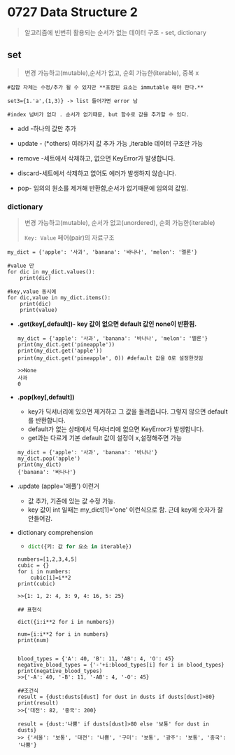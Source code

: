 # 0727 Data Structure 2

> 알고리즘에 빈번히 활용되는 순서가 없는 데이터 구조 - set, dictionary

## set

> 변경 가능하고(mutable),순서가 없고, 순회 가능한(iterable), 중복 x

```
#집합 자체는 수정/추가 될 수 있지만 **포함된 요소는 immutable 해야 한다.**

set3={1.'a',(1,3)} -> list 들어가면 error 남

#index 넘버가 없다 . 순서가 없기때문, but 함수로 값을 추가할 수 있다.
```

- add -하나의 값만 추가
- update - (*others) 여러가지 값 추가 가능 ,iterable 데이터 구조만 가능

- remove -세트에서 삭제하고, 없으면 KeyError가 발생합니다.
- discard-세트에서 삭제하고 없어도 에러가 발생하지 않습니다.
- pop- 임의의 원소를 제거해 반환함,순서가 없기때문에 임의의 값임.



### dictionary

>변경 가능하고(mutable), 순서가 없고(unordered), 순회 가능한(iterable)
>
>`Key: Value` 페어(pair)의 자료구조

```
my_dict = {'apple': '사과', 'banana': '바나나', 'melon': '멜론'}

#value 만
for dic in my_dict.values():
    print(dic)

#key,value 동시에
for dic,value in my_dict.items():
    print(dic)
    print(value)

```

- **.get(key[,default])- key 값이 없으면 default 값인 none이 반환됨.**

  ```
  my_dict = {'apple': '사과', 'banana': '바나나', 'melon': '멜론'}
  print(my_dict.get('pineapple'))
  print(my_dict.get('apple'))
  print(my_dict.get('pineapple', 0)) #default 값을 0로 설정한것임
  
  >>None
  사과
  0
  ```

- **.pop(key[,default])**

  - key가 딕셔너리에 있으면 제거하고 그 값을 돌려줍니다. 그렇지 않으면 default를 반환합니다.
  - default가 없는 상태에서 딕셔너리에 없으면 KeyError가 발생합니다.
  - get과는 다르게 기본 default 값이 설정이 x,설정해주면 가능 

  ```
  my_dict = {'apple': '사과', 'banana': '바나나'}
  my_dict.pop('apple')
  print(my_dict)
  {'banana': '바나나'}
  ```

- .update (apple='애플') 이런거

  - 값 추가, 기존에 있는 값 수정 가능.
  - key 값이 int 일때는 my_dict[1]='one' 이런식으로 함. 근데 key에 숫자가 잘 안들어감.

- dictionary comprehension

  - ```python
    dict({키: 값 for 요소 in iterable})
    ```

  ```
  numbers=[1,2,3,4,5]
  cubic = {}
  for i in numbers:
      cubic[i]=i**2
  print(cubic)
  
  >>{1: 1, 2: 4, 3: 9, 4: 16, 5: 25}
  
  ## 표현식
  
  dict({i:i**2 for i in numbers}) 
  
  num={i:i**2 for i in numbers}
  print(num)
  
  
  blood_types = {'A': 40, 'B': 11, 'AB': 4, 'O': 45}
  negative_blood_types = {'-'+i:blood_types[i] for i in blood_types}
  print(negative_blood_types)
  >>{'-A': 40, '-B': 11, '-AB': 4, '-O': 45}
  
  ##조건식
  result = {dust:dusts[dust] for dust in dusts if dusts[dust]>80}
  print(result)
  >>{'대전': 82, '중국': 200}
  
  result = {dust:'나쁨' if dusts[dust]>80 else '보통' for dust in dusts}
  >> {'서울': '보통', '대전': '나쁨', '구미': '보통', '광주': '보통', '중국': '나쁨'}
  ```

  
